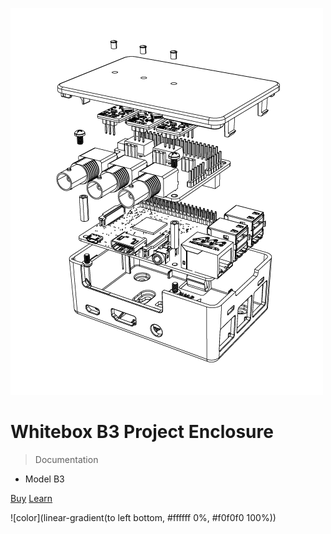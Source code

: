 ![logo](_media/b3-explosion.png)

# Whitebox B3 Project Enclosure

> Documentation

* Model B3

[Buy](https://www.whiteboxes.ch/shop/b3-project-enclosure/)
[Learn](#introduction)


<!-- background color -->
![color](linear-gradient(to left bottom, #ffffff 0%, #f0f0f0 100%))
